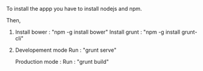 To install the appp you have to install nodejs and npm.

Then,

1. Install bower : "npm -g install bower"
   Install grunt : "npm -g install grunt-cli"

2. Developement mode
   Run : "grunt serve"
   
   Production mode :
   Run : "grunt build"